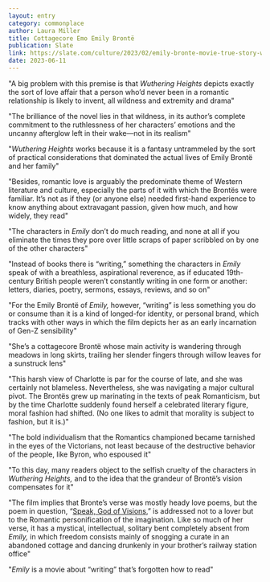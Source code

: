 ```yaml
---
layout: entry
category: commonplace
author: Laura Miller
title: Cottagecore Emo Emily Brontë
publication: Slate
link: https://slate.com/culture/2023/02/emily-bronte-movie-true-story-wuthering-heights.html?via=rss
date: 2023-06-11
---
```


"A big problem with this premise is that *Wuthering Heights* depicts exactly the sort of love affair that a person who’d never been in a romantic relationship is likely to invent, all wildness and extremity and drama"

"The brilliance of the novel lies in that wildness, in its author’s complete commitment to the ruthlessness of her characters’ emotions and the uncanny afterglow left in their wake—not in its realism"

"*Wuthering Heights* works because it is a fantasy untrammeled by the sort of practical considerations that dominated the actual lives of Emily Brontë and her family"

"Besides, romantic love is arguably the predominate theme of Western literature and culture, especially the parts of it with which the Brontës were familiar. It’s not as if they (or anyone else) needed first-hand experience to know anything about extravagant passion, given how much, and how widely, they read"

"The characters in *Emily* don’t do much reading, and none at all if you eliminate the times they pore over little scraps of paper scribbled on by one of the other characters"

"Instead of books there is “writing,” something the characters in *Emily* speak of with a breathless, aspirational reverence, as if educated 19th-century British people weren’t constantly writing in one form or another: letters, diaries, poetry, sermons, essays, reviews, and so on"

"For the Emily Brontë of *Emily,* however, “writing” is less something you do or consume than it is a kind of longed-for identity, or personal brand, which tracks with other ways in which the film depicts her as an early incarnation of Gen-Z sensibility"

"She’s a cottagecore Brontë whose main activity is wandering through meadows in long skirts, trailing her slender fingers through willow leaves for a sunstruck lens"

"This harsh view of Charlotte is par for the course of late, and she was certainly not blameless. Nevertheless, she was navigating a major cultural pivot. The Brontës grew up marinating in the texts of peak Romanticism, but by the time Charlotte suddenly found herself a celebrated literary figure, moral fashion had shifted. (No one likes to admit that morality is subject to fashion, but it is.)"

"The bold individualism that the Romantics championed became tarnished in the eyes of the Victorians, not least because of the destructive behavior of the people, like Byron, who espoused it"

"To this day, many readers object to the selfish cruelty of the characters in *Wuthering Heights,* and to the idea that the grandeur of Brontë’s vision compensates for it"

"The film implies that Bronte’s verse was mostly heady love poems, but the poem in question, “[Speak, God of Visions](https://allpoetry.com/Speak,-God-Of-Visions),” is addressed not to a lover but to the Romantic personification of the imagination. Like so much of her verse, it has a mystical, intellectual, solitary bent completely absent from *Emily,* in which freedom consists mainly of snogging a curate in an abandoned cottage and dancing drunkenly in your brother’s railway station office"

"*Emily* is a movie about “writing” that’s forgotten how to read"
